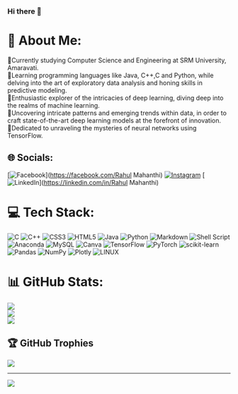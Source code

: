 ### Hi there 👋

# 💫 About Me:
🔭Currently studying Computer Science and Engineering at SRM University, Amaravati.<br>👯Learning programming languages like Java, C++,C and Python, while delving into the art of exploratory data analysis and honing skills in predictive modeling.<br>🌱Enthusiastic explorer of the intricacies of deep learning, diving deep into the realms of machine learning.<br>🤝Uncovering intricate patterns and emerging trends within data, in order to craft state-of-the-art deep learning models at the forefront of innovation.<br>💬Dedicated to unraveling the mysteries of neural networks using TensorFlow.<br>


## 🌐 Socials:
[![Facebook](https://img.shields.io/badge/Facebook-%231877F2.svg?logo=Facebook&logoColor=white)](https://facebook.com/Rahul Mahanthi) [![Instagram](https://img.shields.io/badge/Instagram-%23E4405F.svg?logo=Instagram&logoColor=white)](https://instagram.com/rahull_.07____) [![LinkedIn](https://img.shields.io/badge/LinkedIn-%230077B5.svg?logo=linkedin&logoColor=white)](https://linkedin.com/in/Rahul Mahanthi) 

# 💻 Tech Stack:
![C](https://img.shields.io/badge/c-%2300599C.svg?style=flat-square&logo=c&logoColor=white) ![C++](https://img.shields.io/badge/c++-%2300599C.svg?style=flat-square&logo=c%2B%2B&logoColor=white) ![CSS3](https://img.shields.io/badge/css3-%231572B6.svg?style=flat-square&logo=css3&logoColor=white) ![HTML5](https://img.shields.io/badge/html5-%23E34F26.svg?style=flat-square&logo=html5&logoColor=white) ![Java](https://img.shields.io/badge/java-%23ED8B00.svg?style=flat-square&logo=java&logoColor=white) ![Python](https://img.shields.io/badge/python-3670A0?style=flat-square&logo=python&logoColor=ffdd54) ![Markdown](https://img.shields.io/badge/markdown-%23000000.svg?style=flat-square&logo=markdown&logoColor=white) ![Shell Script](https://img.shields.io/badge/shell_script-%23121011.svg?style=flat-square&logo=gnu-bash&logoColor=white) ![Anaconda](https://img.shields.io/badge/Anaconda-%2344A833.svg?style=flat-square&logo=anaconda&logoColor=white) ![MySQL](https://img.shields.io/badge/mysql-%2300f.svg?style=flat-square&logo=mysql&logoColor=white) ![Canva](https://img.shields.io/badge/Canva-%2300C4CC.svg?style=flat-square&logo=Canva&logoColor=white) ![TensorFlow](https://img.shields.io/badge/TensorFlow-%23FF6F00.svg?style=flat-square&logo=TensorFlow&logoColor=white) ![PyTorch](https://img.shields.io/badge/PyTorch-%23EE4C2C.svg?style=flat-square&logo=PyTorch&logoColor=white) ![scikit-learn](https://img.shields.io/badge/scikit--learn-%23F7931E.svg?style=flat-square&logo=scikit-learn&logoColor=white) ![Pandas](https://img.shields.io/badge/pandas-%23150458.svg?style=flat-square&logo=pandas&logoColor=white) ![NumPy](https://img.shields.io/badge/numpy-%23013243.svg?style=flat-square&logo=numpy&logoColor=white) ![Plotly](https://img.shields.io/badge/Plotly-%233F4F75.svg?style=flat-square&logo=plotly&logoColor=white) ![LINUX](https://img.shields.io/badge/Linux-FCC624?style=flat-square&logo=linux&logoColor=black)
# 📊 GitHub Stats:
![](https://github-readme-stats.vercel.app/api?username=RahulMahanthi&theme=dark&hide_border=false&include_all_commits=true&count_private=true)<br/>
![](https://github-readme-streak-stats.herokuapp.com/?user=RahulMahanthi&theme=dark&hide_border=false)<br/>
![](https://github-readme-stats.vercel.app/api/top-langs/?username=RahulMahanthi&theme=dark&hide_border=false&include_all_commits=true&count_private=true&layout=compact)

## 🏆 GitHub Trophies
![](https://github-profile-trophy.vercel.app/?username=RahulMahanthi&theme=radical&no-frame=false&no-bg=false&margin-w=4)

---
[![](https://visitcount.itsvg.in/api?id=RahulMahanthi&icon=5&color=8)](https://visitcount.itsvg.in)

<!-- Proudly created with GPRM ( https://gprm.itsvg.in ) -->
